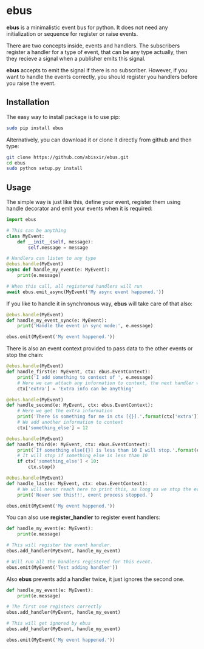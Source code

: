 # ebus

**ebus** is a minimalistic event bus for python. It does not need any 
initialization or sequence for register or raise events. 

There are two concepts inside, events and handlers. The subscribers register 
a handler for a type of event, that can be any type actually, then they recieve a signal when a publisher
emits this signal. 

**ebus** accepts to emit the signal if there is no subscriber. However,
if you want to handle the events correctly, you should register you handlers
before you raise the event.

## Installation

The easy way to install package is to use pip:

```bash
sudo pip install ebus
```

Alternatively, you can download it or clone it directly from github and then type:

```bash
git clone https://github.com/abisxir/ebus.git
cd ebus
sudo python setup.py install
```

## Usage

The simple way is just like this, define your event, register them using handle decorator 
and emit your events when it is required:

```python
import ebus

# This can be anything
class MyEvent:
    def __init__(self, message):
        self.message = message

# Handlers can listen to any type
@ebus.handle(MyEvent)
async def handle_my_event(e: MyEvent):
    print(e.message)

# When this call, all registered handlers will run
await ebus.emit_async(MyEvent('My async event happened.'))
```

If you like to handle it in synchronous way, **ebus** will take care of that also: 

```python
@ebus.handle(MyEvent)
def handle_my_event_sync(e: MyEvent):
    print('Handle the event in sync mode:', e.message)

ebus.emit(MyEvent('My event happened.'))
```

There is also an event context provided to pass data to the other events or stop the chain:

```python
@ebus.handle(MyEvent)
def handle_first(e: MyEvent, ctx: ebus.EventContext):
    print('I add something to context of ', e.message)
    # Here we can attach any information to context, the next handler will get it.
    ctx['extra'] = 'Extra info can be anything'

@ebus.handle(MyEvent)
def handle_second(e: MyEvent, ctx: ebus.EventContext):
    # Here we get the extra information
    print('There is something for me in ctx [{}].'.format(ctx['extra']))
    # We add another information to context
    ctx['something_else'] = 12

@ebus.handle(MyEvent)
def handle_third(e: MyEvent, ctx: ebus.EventContext):
    print('If something else[{}] is less than 10 I will stop.'.format(ctx['something_else']))
    # It will stop if something_else is less than 10
    if ctx['something_else'] < 10:
        ctx.stop()

@ebus.handle(MyEvent)
def handle_last(e: MyEvent, ctx: ebus.EventContext):
    # We will never reach here to print this, as long as we stop the event chain
    print('Never see this!!!, event process stopped.')

ebus.emit(MyEvent('My event happened.'))
```

You can also use **register_handler** to register event handlers:

```python
def handle_my_event(e: MyEvent):
    print(e.message)

# This will register the event handler.
ebus.add_handler(MyEvent, handle_my_event)

# Will run all the handlers registered for this event.
ebus.emit(MyEvent('Test adding handler'))
```

Also **ebus** prevents add a handler twice, it just ignores the second one.

```python
def handle_my_event(e: MyEvent):
    print(e.message)

# The first one registers correctly
ebus.add_handler(MyEvent, handle_my_event)

# This will get ignored by ebus
ebus.add_handler(MyEvent, handle_my_event)

ebus.emit(MyEvent('My event happened.'))
```
